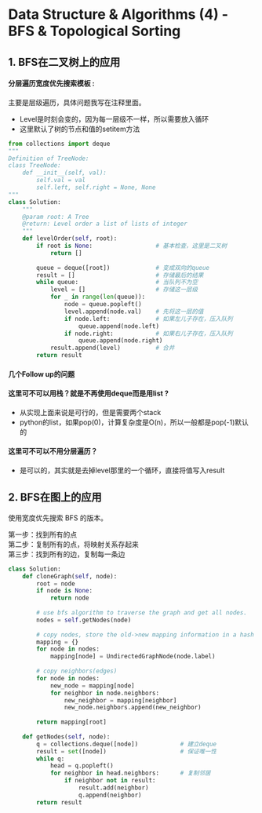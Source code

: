 # Data Structure & Algorithms \(4\) - BFS & Topological Sorting

## 1. BFS在二叉树上的应用

#### 分层遍历宽度优先搜索模板 :

主要是层级遍历，具体问题我写在注释里面。

* Level是时刻会变的，因为每一层级不一样，所以需要放入循环
* 这里默认了树的节点和值的setitem方法

```python
from collections import deque
"""
Definition of TreeNode:
class TreeNode:
    def __init__(self, val):
        self.val = val
        self.left, self.right = None, None
"""
class Solution:
    """
    @param root: A Tree
    @return: Level order a list of lists of integer
    """
    def levelOrder(self, root):
        if root is None:                  # 基本检查，这里是二叉树
            return []
            
        queue = deque([root])             # 变成双向的queue
        result = []                       # 存储最后的结果
        while queue:                      # 当队列不为空 
            level = []                    # 存储这一层级
            for _ in range(len(queue)):
                node = queue.popleft()   
                level.append(node.val)    # 先将这一层的值
                if node.left:             # 如果左儿子存在，压入队列
                    queue.append(node.left)
                if node.right:            # 如果右儿子存在，压入队列  
                    queue.append(node.right)
            result.append(level)          # 合并
        return result
```

#### 几个Follow up的问题

#### 这里可不可以用栈？就是不再使用deque而是用list ?

* 从实现上面来说是可行的，但是需要两个stack
* python的list，如果pop\(0\)，计算复杂度是O\(n\)，所以一般都是pop\(-1\)默认的

#### 这里可不可以不用分层遍历？

* 是可以的，其实就是去掉level那里的一个循环，直接将值写入result

## 2. BFS在图上的应用

使用宽度优先搜索 BFS 的版本。

第一步：找到所有的点  
第二步：复制所有的点，将映射关系存起来  
第三步：找到所有的边，复制每一条边

```python
class Solution:
    def cloneGraph(self, node):
        root = node
        if node is None:
            return node
            
        # use bfs algorithm to traverse the graph and get all nodes.
        nodes = self.getNodes(node)
        
        # copy nodes, store the old->new mapping information in a hash map
        mapping = {}
        for node in nodes:
            mapping[node] = UndirectedGraphNode(node.label) 
        
        # copy neighbors(edges)
        for node in nodes:
            new_node = mapping[node]
            for neighbor in node.neighbors:
                new_neighbor = mapping[neighbor]
                new_node.neighbors.append(new_neighbor)
        
        return mapping[root]
        
    def getNodes(self, node):
        q = collections.deque([node])            # 建立deque  
        result = set([node])                     # 保证唯一性
        while q:
            head = q.popleft()
            for neighbor in head.neighbors:      # 复制邻居
                if neighbor not in result:
                    result.add(neighbor)
                    q.append(neighbor)
        return result
```



